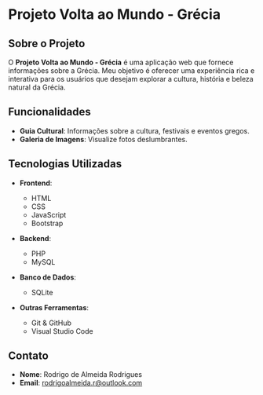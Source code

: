 # Projeto Volta ao Mundo - Grécia

## Sobre o Projeto

O **Projeto Volta ao Mundo - Grécia** é uma aplicação web que fornece informações sobre a Grécia. Meu objetivo é oferecer uma experiência rica e interativa para os usuários que desejam explorar a cultura, história e beleza natural da Grécia.

## Funcionalidades

- **Guia Cultural**: Informações sobre a cultura, festivais e eventos gregos.
- **Galeria de Imagens**: Visualize fotos deslumbrantes.

## Tecnologias Utilizadas

- **Frontend**: 
  - HTML
  - CSS
  - JavaScript
  - Bootstrap

- **Backend**: 
  - PHP
  - MySQL

- **Banco de Dados**: 
  - SQLite

- **Outras Ferramentas**:
  - Git & GitHub
  - Visual Studio Code

## Contato

- **Nome**: Rodrigo de Almeida Rodrigues
- **Email**: [rodrigoalmeida.r@outlook.com](mailto:rodrigoalmeida.r@outlook.com)
